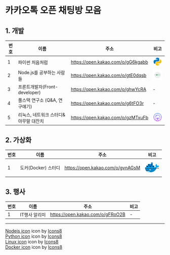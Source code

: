 # 카카오톡 오픈 채팅방 모음
## 1. 개발
|번호|이름|주소|비고|
|---------------|---|---------------------|-----|
|1|파이썬 처음처럼|https://open.kakao.com/o/gG6kgabb|![ex_screenshot](./assets//python.png)|
|2|Node.js를 공부하는 사람들|https://open.kakao.com/o/gtE0dqsb|![ex_screenshot](./assets//nodejs.png)|
|3|프론트개발자(Front-developer)|https://open.kakao.com/o/ghwYcRA| - |
|4|풀스택 연구소 (Q&A, 연구얘기)|https://open.kakao.com/o/g6tFO3r| - |
|5|리눅스, 네트워크 스터디&아무말 대잔치|https://open.kakao.com/o/gzMTxuFb|![ex_screenshot](./assets//linux.png)|

## 2. 가상화
|번호|이름|주소|비고|
|---------------|---|---------------------|-----|
|1|도커(Docker) 스터디|https://open.kakao.com/o/gvnAGsM|![ex_screenshot](./assets//docker.png)|

## 3. 행사
|번호|이름|주소|비고|
|---------------|---|---------------------|-----|
|1|IT행사 알리미|https://open.kakao.com/o/gFRoO2B| - |

<hr>
<a target="_blank" href="https://icons8.com/icons/set/nodejs">Nodejs icon</a> icon by <a target="_blank" href="https://icons8.com">Icons8</a><br>   
<a target="_blank" href="https://icons8.com/icons/set/python">Python icon</a> icon by <a target="_blank" href="https://icons8.com">Icons8</a><br>
<a target="_blank" href="https://icons8.com/icons/set/linux--v1">Linux icon</a> icon by <a target="_blank" href="https://icons8.com">Icons8</a><br>
<a target="_blank" href="https://icons8.com/icons/set/docker">Docker icon</a> icon by <a target="_blank" href="https://icons8.com">Icons8</a><br>

